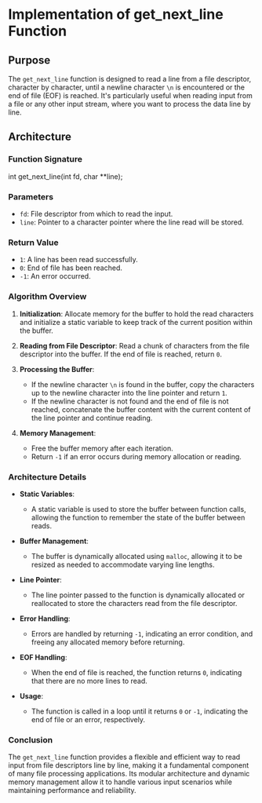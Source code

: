 # Implementation of get_next_line Function

## Purpose

The `get_next_line` function is designed to read a line from a file descriptor, character by character, until a newline character `\n` is encountered or the end of file (EOF) is reached. It's particularly useful when reading input from a file or any other input stream, where you want to process the data line by line.

## Architecture

### Function Signature
int get_next_line(int fd, char **line);


### Parameters

- `fd`: File descriptor from which to read the input.
- `line`: Pointer to a character pointer where the line read will be stored.

### Return Value

- `1`: A line has been read successfully.
- `0`: End of file has been reached.
- `-1`: An error occurred.

### Algorithm Overview

1. **Initialization**: Allocate memory for the buffer to hold the read characters and initialize a static variable to keep track of the current position within the buffer.

2. **Reading from File Descriptor**: Read a chunk of characters from the file descriptor into the buffer. If the end of file is reached, return `0`.

3. **Processing the Buffer**:
    - If the newline character `\n` is found in the buffer, copy the characters up to the newline character into the line pointer and return `1`.
    - If the newline character is not found and the end of file is not reached, concatenate the buffer content with the current content of the line pointer and continue reading.

4. **Memory Management**:
    - Free the buffer memory after each iteration.
    - Return `-1` if an error occurs during memory allocation or reading.

### Architecture Details

- **Static Variables**:
    - A static variable is used to store the buffer between function calls, allowing the function to remember the state of the buffer between reads.
  
- **Buffer Management**:
    - The buffer is dynamically allocated using `malloc`, allowing it to be resized as needed to accommodate varying line lengths.

- **Line Pointer**:
    - The line pointer passed to the function is dynamically allocated or reallocated to store the characters read from the file descriptor.

- **Error Handling**:
    - Errors are handled by returning `-1`, indicating an error condition, and freeing any allocated memory before returning.

- **EOF Handling**:
    - When the end of file is reached, the function returns `0`, indicating that there are no more lines to read.

- **Usage**:
    - The function is called in a loop until it returns `0` or `-1`, indicating the end of file or an error, respectively.

### Conclusion

The `get_next_line` function provides a flexible and efficient way to read input from file descriptors line by line, making it a fundamental component of many file processing applications. Its modular architecture and dynamic memory management allow it to handle various input scenarios while maintaining performance and reliability.
